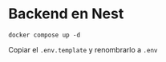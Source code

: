 
# Backend en Nest
```
docker compose up -d
```

Copiar el ```.env.template``` y renombrarlo a ```.env```
